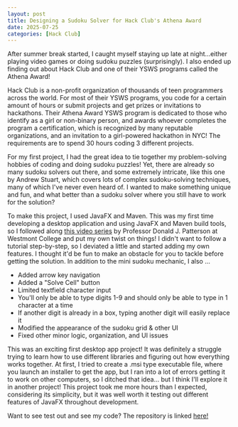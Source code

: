 ```yaml
---
layout: post
title: Designing a Sudoku Solver for Hack Club's Athena Award
date: 2025-07-25
categories: [Hack Club]
---
```


After summer break started, I caught myself staying up late at night...either playing video games or doing sudoku puzzles (surprisingly). I also ended up finding out about Hack Club and one of their YSWS programs called the Athena Award!

Hack Club is a non-profit organization of thousands of teen programmers across the world. For most of their YSWS programs, you code for a certain amount of hours or submit projects and get prizes or invitations to hackathons. Their Athena Award YSWS program is dedicated to those who identify as a girl or non-binary person, and awards whoever completes the program a certification, which is recognized by many reputable organizations, and an invitation to a girl-powered hackathon in NYC! The requirements are to spend 30 hours coding 3 different projects.

For my first project, I had the great idea to tie together my problem-solving hobbies of coding and doing sudoku puzzles! Yet, there are already so many sudoku solvers out there, and some extremely intricate, like this one by Andrew Stuart, which covers lots of complex sudoku-solving techniques, many of which I've never even heard of. I wanted to make something unique and fun, and what better than a sudoku solver where you still have to work for the solution?

To make this project, I used JavaFX and Maven. This was my first time developing a desktop application and using JavaFX and Maven build tools, so I followed along [this video series](https://www.youtube.com/watch?v=wa4ky1ARDkw&list=PLix7MmR3doRqF712ItSp4IhKwJcvDf5M2) by Professor Donald J. Patterson at Westmont College and put my own twist on things! I didn't want to follow a tutorial step-by-step, so I deviated a little and started adding my own features. I thought it'd be fun to make an obstacle for you to tackle before getting the solution. In addition to the mini sudoku mechanic, I also ...

- Added arrow key navigation
- Added a "Solve Cell" button
- Limited textfield character input
- You'll only be able to type digits 1-9 and should only be able to type in 1 character at a time
- If another digit is already in a box, typing another digit will easily replace it
- Modified the appearance of the sudoku grid & other UI
- Fixed other minor logic, organization, and UI issues

This was an exciting first desktop app project! It was definitely a struggle trying to learn how to use different libraries and figuring out how everything works together. At first, I tried to create a .msi type executable file, where you launch an installer to get the app, but I ran into a lot of errors getting it to work on other computers, so I ditched that idea... but I think I'll explore it in another project! This project took me more hours than I expected, considering its simplicity, but it was well worth it testing out different features of JavaFX throughout development.

Want to see test out and see my code? The repository is linked [here!](https://github.com/t-jasmine/Sudoku-Solver)